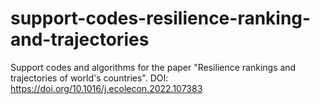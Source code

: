 # support-codes-resilience-ranking-and-trajectories
Support codes and algorithms for the paper "Resilience rankings and trajectories of world's countries". 
DOI: https://doi.org/10.1016/j.ecolecon.2022.107383 

